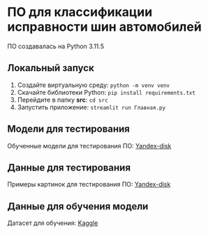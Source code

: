 # ПО для классификации исправности шин автомобилей

ПО создавалась на Python 3.11.5

## Локальный запуск

1. Создайте виртуальную среду: `python -m venv venv`
2. Скачайте библиотеки Python: `pip install requirements.txt`
3. Перейдите в папку **src**: `cd src`
4. Запустить приложение: `streamlit run Главная.py`

## Модели для тестирования
Обученные модели для тестирования ПО: [Yandex-disk](https://disk.yandex.ru/d/V-LdlNHDfCoqMQ)

## Данные для тестирования
Примеры картинок для тестирования ПО: [Yandex-disk](https://disk.yandex.ru/d/O3plYDd_e8bDeg)

## Данные для обучения модели
Датасет для обучения: [Kaggle](https://www.kaggle.com/datasets/warcoder/tyre-quality-classification?select=Digital+images+of+defective+and+good+condition+tyres)

